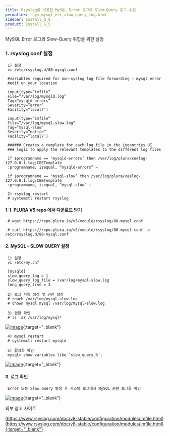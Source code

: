 ```yaml
---
title: Rsyslog를 이용한 MySQL Error 로그와 Slow-Query 로그 수집
permalink: rsys_mysql_err_slow_query_log.html
sidebar: Install_G_S
product: Install_G_S
---
```


MySQL Error 로그와 Slow-Query 취합을 위한 설정

### 1. rsyslog conf 설정

     1) 설정
     vi /etc/rsyslog.d/80-mysql.conf

     #variables required for non-syslog log file forwarding – mysql error
     #edit on your location

     input(type=”imfile”
     File=”/var/log/mysqld.log”
     Tag=”mysqld-errors”
     Severity=”error”
     Facility=”local7″)

     input(type=”imfile”
     File=”/var/log/mysql-slow.log”
     Tag=”mysql-slow”
     Severity=”notice”
     Facility=”local7″)

     ###### Creates a template for each log file in the Logentries UI
     ### logic to apply the relevant templates to the different log files

     if $programname == ‘mysqld-errors’ then /var/log/plura/ceelog-127.0.0.1.log;CEETemplate
     :programname, isequal, “mysqld-errors” ~

     if $programname == ‘mysql-slow’ then /var/log/plura/ceelog-127.0.0.1.log;CEETemplate
     :programname, isequal, “mysql-slow” ~

     2) rsyslog restart
     # systemctl restart rsyslog

#### 1-1. PLURA V5 repo 에서 다운로드 받기

     # wget https://repo.plura.io/v5/module/rsyslog/80-mysql.conf

     # curl https://repo.plura.io/v5/module/rsyslog/80-mysql.conf -o /etc/rsyslog.d/80-mysql.conf

#### 2. MySQL – SLOW QUERY 설정

     1) 설정
     vi /etc/my.cnf

     [mysqld]
     slow_query_log = 1
     slow_query_log_file = /var/log/mysql-slow.log
     long_query_time = 3

     2) 로그 파일 생성 및 권한 설정
     # touch /var/log/mysql-slow.log
     # chown mysql.mysql /var/log/mysql-slow.log

     3) 권한 확인
     # ls -aZ /var/log/mysql*

[![image](/docs/images/Ins_G/rsys_mysql/1.png)](/docs/images/Ins_G/rsys_mysql/1.png){:target="_blank"}

     4) mysql restart
     # systemctl restart mysqld

     5) 활성화 확인
     mysql> show variables like ‘slow_query_%’;

[![image](/docs/images/Ins_G/rsys_mysql/2.png)](/docs/images/Ins_G/rsys_mysql/2.png){:target="_blank"}

#### 3. 로그 확인

     Error 또는 Slow Query 발생 후 시스템 로그에서 MySQL 관련 로그를 확인

[![image](/docs/images/Ins_G/rsys_mysql/3.png)](/docs/images/Ins_G/rsys_mysql/3.png){:target="_blank"}

외부 참고 사이트

[https://www.rsyslog.com/doc/v8-stable/configuration/modules/imfile.html](https://www.rsyslog.com/doc/v8-stable/configuration/modules/imfile.html){:target="_blank"}